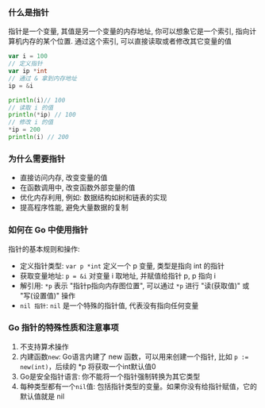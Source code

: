 ### 什么是指针

指针是一个变量, 其值是另一个变量的内存地址, 你可以想象它是一个索引, 指向计算机内存的某个位置. 通过这个索引, 可以直接读取或者修改其它变量的值

```go
var i = 100
// 定义指针
var ip *int
// 通过 & 拿到内存地址
ip = &i

println(i)// 100
// 读取 i 的值
println(*ip) // 100
// 修改 i 的值
*ip = 200
println(i) // 200
```

### 为什么需要指针

- 直接访问内存, 改变变量的值
- 在函数调用中, 改变函数外部变量的值
- 优化内存利用, 例如: 数据结构如树和链表的实现
- 提高程序性能, 避免大量数据的复制

### 如何在 Go 中使用指针

指针的基本规则和操作:

- 定义指针类型: `var p *int` 定义一个 p 变量, 类型是指向 int 的指针
- 获取变量地址: `p = &i` 对变量 i 取地址, 并赋值给指针 p, p 指向 i
- 解引用: `*p` 表示 "指针p指向内存图位置", 可以通过 `*p` 进行 "读(获取值)" 或 "写(设置值)" 操作
- `nil 指针`: `nil` 是一个特殊的指针值, 代表没有指向任何变量 


### Go 指针的特殊性质和注意事项

1. 不支持算术操作
2. 内建函数`new`: Go语言内建了 new 函数，可以用来创建一个指针, 比如 `p := new(int)`，后续的 *p 将获取一个int默认值0
3. Go是安全指针语言: 你不能将一个指针强制转换为其它类型
4. 每种类型都有一个`nil`值: 包括指针类型的变量。如果你没有给指针赋值，它的默认值就是 nil